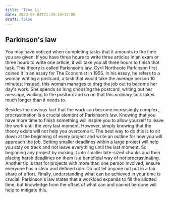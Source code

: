 ```yaml
---
title: 'Time 11'
date: 2023-04-03T21:39:18+12:00
draft: false
---
```


## Parkinson's law

You may have noticed when completing tasks that it amounts to the time you are given. If you have three hours to write three articles in an exam or three hours to write one article, it will take you all three hours to finish that task. This theory is called Parkinson’s law. Cyril Northcote Parkinson first coined it in an essay for The Economist in 1955. In his essay, he refers to a woman writing a postcard, a task that would take the average person 10 minutes; instead, this woman manages to drag the job out to become her day's work. She spends so long choosing the postcard, writing out her message, walking to the postbox and so on that this ordinary task takes much longer than it needs to.

Besides the obvious fact that the work can become increasingly complex, procrastination is a crucial element of Parkinson’s law. Knowing that you have more time to finish something will inspire you to allow yourself to leave the work until the very last moment. However, simply knowing that the theory exists will not help you overcome it. The best way to do this is to sit down at the beginning of every project and write an outline for how you will approach the job. Setting smaller deadlines within a large project will help you stay on track and not leave everything until the last moment. So beginning any project by making it into smaller bite-sized chunks and then placing harsh deadlines on them is a beneficial way of not procrastinating. Another tip is that for projects with more than one person involved, ensure everyone has a clear and defined role. Do not let anyone not put in a fair share of effort. Finally, understanding what can be achieved in your time is crucial. Parkinson's law states that a workload expands to fill the allotted time, but knowledge from the offset of what can and cannot be done will help to mitigate this.
